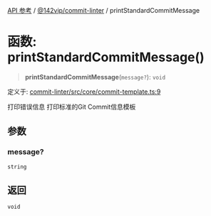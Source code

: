 [API 参考](../../../index.md) / [@142vip/commit-linter](../index.md) / printStandardCommitMessage

# 函数: printStandardCommitMessage()

> **printStandardCommitMessage**(`message?`): `void`

定义于: [commit-linter/src/core/commit-template.ts:9](https://github.com/142vip/core-x/blob/b6807ccf6c96718daee70c368eee9968a0b34d48/packages/commit-linter/src/core/commit-template.ts#L9)

打印错误信息
打印标准的Git Commit信息模板

## 参数

### message?

`string`

## 返回

`void`
